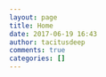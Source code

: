 ```yaml
---
layout: page
title: Home
date: 2017-06-19 16:43
author: tacitusdeep
comments: true
categories: []
---
```


